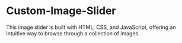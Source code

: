 # Custom-Image-Slider
This image slider is built with HTML, CSS, and JavaScript, offering an intuitive way to browse through a collection of images.
